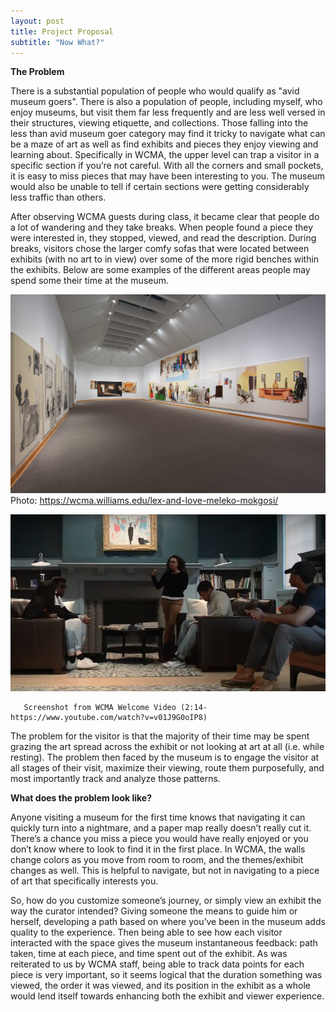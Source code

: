 ```yaml
---
layout: post
title: Project Proposal
subtitle: "Now What?"
--- 
```



**The Problem**

There is a substantial population of people who would qualify as "avid museum goers".  There is also a population of people, including myself, who enjoy museums, but visit them far less frequently and are less well versed in their structures, viewing etiquette, and collections.  Those falling into the less than avid museum goer category may find it tricky to navigate what can be a maze of art as well as find exhibits and pieces they enjoy viewing and learning about.  Specifically in WCMA, the upper level can trap a visitor in a specific section if you’re not careful.  With all the corners and small pockets, it is easy to miss pieces that may have been interesting to you.  The museum would also be unable to tell if certain sections were getting considerably less traffic than others.

After observing WCMA guests during class, it became clear that people do a lot of wandering and they take breaks.  When people found a piece they were interested in, they stopped, viewed, and read the description.  During breaks, visitors chose the larger comfy sofas that were located between exhibits (with no art to in view) over some of the more rigid benches within the exhibits.  Below are some examples of the different areas people may spend some their time at the museum.

![wcma_no_seats](/img/wcma_no_seats.png)
Photo: https://wcma.williams.edu/lex-and-love-meleko-mokgosi/

![wcma_wseats](/img/wcma_wseats.png)

       Screenshot from WCMA Welcome Video (2:14-https://www.youtube.com/watch?v=v01J9G0oIP8)


The problem for the visitor is that the majority of their time may be spent grazing the art spread across the exhibit or not looking at art at all (i.e. while resting).  The problem then faced by the museum is to engage the visitor at all stages of their visit, maximize their viewing, route them purposefully, and most importantly track and analyze those patterns. 

**What does the problem look like?**

Anyone visiting a museum for the first time knows that navigating it can quickly turn into a nightmare, and a paper map really doesn’t really cut it.  There’s a chance you miss a piece you would have really enjoyed or you don’t know where to look to find it in the first place.  In WCMA, the walls change colors as you move from room to room, and the themes/exhibit changes as well.  This is helpful to navigate, but not in navigating to a piece of art that specifically interests you.  

So, how do you customize someone’s journey, or simply view an exhibit the way the curator intended? Giving someone the means to guide him or herself, developing a path based on where you’ve been in the museum adds quality to the experience.  Then being able to see how each visitor interacted with the space gives the museum instantaneous feedback: path taken, time at each piece, and time spent out of the exhibit.  As was reiterated to us by WCMA staff, being able to track data points for each piece is very important, so it seems logical that the duration something was viewed, the order it was viewed, and its position in the exhibit as a whole would lend itself towards enhancing both the exhibit and viewer experience.



